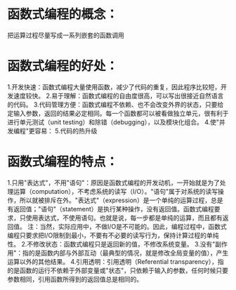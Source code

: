 # 函数式编程的概念：
  把运算过程尽量写成一系列嵌套的函数调用

# 函数式编程的好处：
  1.开发快速：函数式编程大量使用函数，减少了代码的重复，因此程序比较短，开发速度较快。
  2.易于理解：函数式编程的自由度很高，可以写出很接近自然语言的代码。
  3.代码管理方便：函数式编程不依赖、也不会改变外界的状态，只要给定输入参数，返回的结果必定相同。每一个函数都可以被看做独立单元，很有利于进行单元测试（unit testing）和除错（debugging），以及模块化组合。
  4.使"并发编程"更容易：
  5.代码的热升级

# 函数式编程的特点：
  1.只用"表达式"，不用"语句"：原因是函数式编程的开发动机，一开始就是为了处理运算（computation），不考虑系统的读写（I/O）。"语句"属于对系统的读写操作，所以就被排斥在外。"表达式"（expression）是一个单纯的运算过程，总是有返回值；"语句"（statement）是执行某种操作，没有返回值。函数式编程要求，只使用表达式，不使用语句。也就是说，每一步都是单纯的运算，而且都有返回值。
  注：当然，实际应用中，不做I/O是不可能的。因此，编程过程中，函数式编程只要求把I/O限制到最小，不要有不必要的读写行为，保持计算过程的单纯性。
  2.不修改状态：函数式编程只是返回新的值，不修改系统变量。
  3.没有"副作用"：指的是函数内部与外部互动（最典型的情况，就是修改全局变量的值），产生运算以外的其他结果。
  4.引用透明：引用透明（Referential transparency），指的是函数的运行不依赖于外部变量或"状态"，只依赖于输入的参数，任何时候只要参数相同，引用函数所得到的返回值总是相同的。
